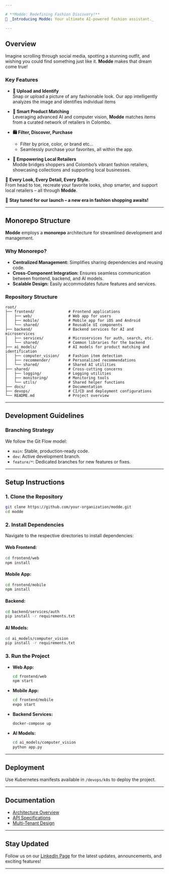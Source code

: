 ```yaml
---

# **Modde: Redefining Fashion Discovery!**  
🌟 _Introducing Modde: Your ultimate AI-powered fashion assistant._  

---
```


## **Overview**  
Imagine scrolling through social media, spotting a stunning outfit, and wishing you could find something just like it. **Modde** makes that dream come true!  

### **Key Features**  
- **📸 Upload and Identify**  
  Snap or upload a picture of any fashionable look. Our app intelligently analyzes the image and identifies individual items
  
- **🎯 Smart Product Matching**  
  Leveraging advanced AI and computer vision, **Modde** matches items from a curated network of retailers in Colombo.  

- **🛍 Filter, Discover, Purchase**  
  - Filter by price, color, or brand etc...
  - Seamlessly purchase your favorites, all within the app.  

- **📢 Empowering Local Retailers**  
  Modde bridges shoppers and Colombo’s vibrant fashion retailers, showcasing collections and supporting local businesses.  

👗 **Every Look, Every Detail, Every Style.**  
From head to toe, recreate your favorite looks, shop smarter, and support local retailers – all through **Modde**.  

🚀 **Stay tuned for our launch – a new era in fashion shopping awaits!**  

---

## **Monorepo Structure**  
**Modde** employs a **monorepo** architecture for streamlined development and management.  

### **Why Monorepo?**  
- **Centralized Management:** Simplifies sharing dependencies and reusing code.  
- **Cross-Component Integration:** Ensures seamless communication between frontend, backend, and AI models.  
- **Scalable Design:** Easily accommodates future features and services.  

### **Repository Structure**  

```plaintext
root/
├── frontend/               # Frontend applications
│   ├── web/                # Web app for users
│   ├── mobile/             # Mobile app for iOS and Android
│   └── shared/             # Reusable UI components
├── backend/                # Backend services for AI and microservices
│   ├── services/           # Microservices for auth, search, etc.
│   └── shared/             # Common libraries for the backend
├── ai_models/              # AI models for product matching and identification
│   ├── computer_vision/    # Fashion item detection
│   ├── recommender/        # Personalized recommendations
│   └── shared/             # Shared AI utilities
├── shared/                 # Cross-cutting concerns
│   ├── logging/            # Logging utilities
│   ├── monitoring/         # Monitoring tools
│   └── utils/              # Shared helper functions
├── docs/                   # Documentation
├── devops/                 # CI/CD and deployment configurations
└── README.md               # Project overview
```

---

## **Development Guidelines**  

### **Branching Strategy**  
We follow the Git Flow model:  
- `main`: Stable, production-ready code.  
- `dev`: Active development branch.  
- `feature/*`: Dedicated branches for new features or fixes.  

---

## **Setup Instructions**  

### **1. Clone the Repository**  
```bash  
git clone https://github.com/your-organization/modde.git  
cd modde  
```  

### **2. Install Dependencies**  
Navigate to the respective directories to install dependencies:  

#### Web Frontend:  
```bash  
cd frontend/web  
npm install  
```  

#### Mobile App:  
```bash  
cd frontend/mobile  
npm install  
```  

#### Backend:  
```bash  
cd backend/services/auth  
pip install -r requirements.txt  
```  

#### AI Models:  
```bash  
cd ai_models/computer_vision  
pip install -r requirements.txt  
```  

### **3. Run the Project**  
- **Web App:**  
  ```bash  
  cd frontend/web  
  npm start  
  ```  

- **Mobile App:**  
  ```bash  
  cd frontend/mobile  
  expo start  
  ```  

- **Backend Services:**  
  ```bash  
  docker-compose up  
  ```  

- **AI Models:**  
  ```bash  
  cd ai_models/computer_vision  
  python app.py  
  ```  

---

## **Deployment**  
Use Kubernetes manifests available in `/devops/k8s` to deploy the project.  

---

## **Documentation**  
- [Architecture Overview](docs/architecture.md)  
- [API Specifications](docs/api_specs.md)  
- [Multi-Tenant Design](docs/tenant_management.md)  

---

## **Stay Updated**  
Follow us on our [LinkedIn Page](https://www.linkedin.com/) for the latest updates, announcements, and exciting features!  

---  
